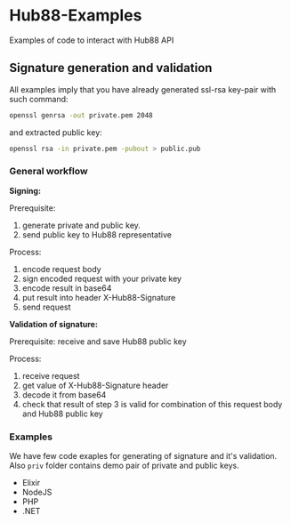# Hub88-Examples
Examples of code to interact with Hub88 API

## Signature generation and validation
All examples imply that you have already generated ssl-rsa key-pair with such command:
```bash
openssl genrsa -out private.pem 2048
```
and extracted public key:
```bash
openssl rsa -in private.pem -pubout > public.pub
```
### General workflow
**Signing:**

Prerequisite: 
1. generate private and public key.
2. send public key to Hub88 representative

Process:
1. encode request body
2. sign encoded request with your private key
3. encode result in base64
4. put result into header X-Hub88-Signature
5. send request

**Validation of signature:**

Prerequisite: receive and save Hub88 public key

Process:
1. receive request
2. get value of X-Hub88-Signature header
3. decode it from base64
4. check that result of step 3 is valid for combination of this request body and Hub88 public key

### Examples
We have few code exaples for generating of signature and it's validation. Also `priv` folder contains demo pair of private and public keys. 
* Elixir
* NodeJS
* PHP
* .NET
